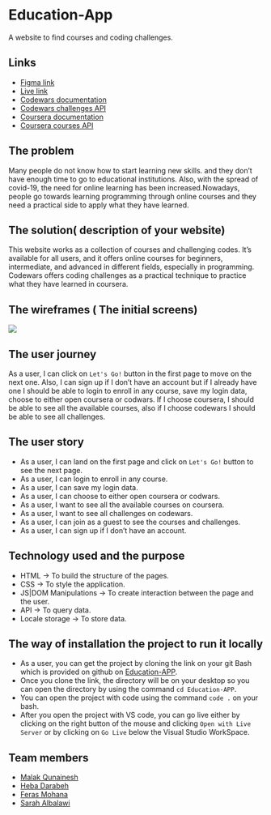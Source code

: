 # Education-App

A website to find courses and coding challenges.

## Links

- [Figma link](https://www.figma.com/file/1ybg9RtEdc4ubRRudtbhYX/Education-Stage?node-id=0%3A1)
- [Live link]()
- [Codewars documentation](https://dev.codewars.com/#list-completed-challenges)
- [Codewars challenges API](https://www.codewars.com/api/v1/code-challenges/valid-braces)
- [Coursera documentation](https://build.coursera.org/app-platform/catalog/)
- [Coursera courses API](https://api.coursera.org/api/courses.v1)

## The problem

Many people do not know how to start learning new skills. and they don’t have enough time to go to educational institutions. Also, with the spread of covid-19, the need for online learning has been increased.Nowadays, people go towards learning programming through online courses and they need a practical side to apply what they have learned.

## The solution( description of your website)

This website works as a collection of courses and challenging codes. It’s available for all users, and it offers online courses for beginners, intermediate, and advanced in different fields, especially in programming.
Codewars offers coding challenges as a practical technique to practice what they have learned in coursera.

## The wireframes ( The initial screens)

![](https://i.imgur.com/Em7pk1O.png)

## The user journey

As a user, I can click on `Let's Go!` button in the first page to move on the next one. Also, I can sign up if I don’t have an account but if I already have one I should be able to login to enroll in any course, save my login data, choose to either open coursera or codwars. If I choose coursera, I should be able to see all the available courses, also if I choose codewars I should be able to see all challenges.

## The user story

- As a user, I can land on the first page and click on `Let's Go!` button to see the next page.
- As a user, I can login to enroll in any course.
- As a user, I can save my login data.
- As a user, I can choose to either open coursera or codwars.
- As a user, I want to see all the available courses on coursera.
- As a user, I want to see all challenges on codewars.
- As a user, I can join as a guest to see the courses and challenges.
- As a user, I can sign up if I don’t have an account.

## Technology used and the purpose

- HTML → To build the structure of the pages.
- CSS → To style the application.
- JS|DOM Manipulations → To create interaction between the page and the user.
- API → To query data.
- Locale storage → To store data.

## The way of installation the project to run it locally

- As a user, you can get the project by cloning the link on your git Bash which is provided on github on [Education-APP](https://github.com/GSG-FC03/Education-App).
- Once you clone the link, the directory will be on your desktop so you can open the directory by using the command `cd Education-APP`.
- You can open the project with code using the command `code .` on your bash.
- After you open the project with VS code, you can go live either by clicking on the right button of the mouse and clicking `Open with Live Server` or by clicking on `Go Live` below the Visual Studio WorkSpace.

## Team members

- [Malak Qunainesh](https://github.com/malak119)
- [Heba Darabeh](https://github.com/Heba-Darabeh)
- [Feras Mohana](https://github.com/ferassmohana)
- [Sarah Albalawi](https://github.com/Sarah-Albalawi)
